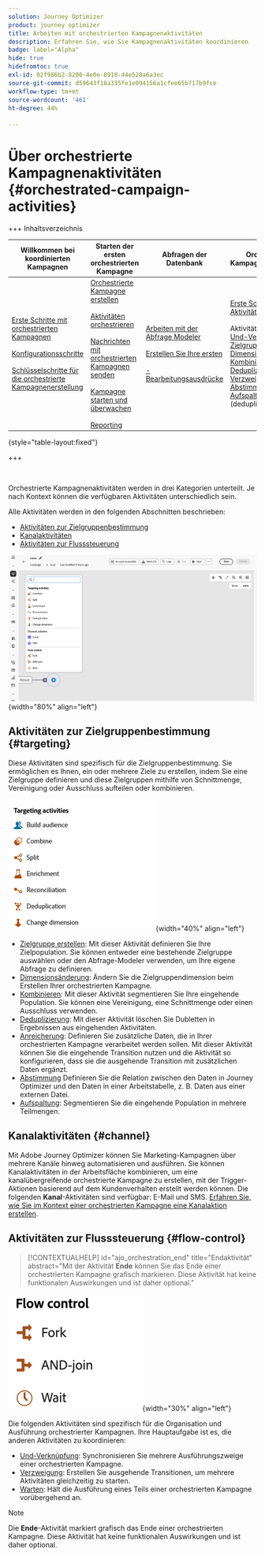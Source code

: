 ```yaml
---
solution: Journey Optimizer
product: journey optimizer
title: Arbeiten mit orchestrierten Kampagnenaktivitäten
description: Erfahren Sie, wie Sie Kampagnenaktivitäten koordinieren
badge: label="Alpha"
hide: true
hidefromtoc: true
exl-id: 02f986b2-8200-4e0e-8918-44e528a6a3ec
source-git-commit: d59643f18a335fe1e094156a1cfee65b717b9fce
workflow-type: tm+mt
source-wordcount: '461'
ht-degree: 44%

---
```


# Über orchestrierte Kampagnenaktivitäten {#orchestrated-campaign-activities}

+++ Inhaltsverzeichnis

| Willkommen bei koordinierten Kampagnen | Starten der ersten orchestrierten Kampagne | Abfragen der Datenbank | Orchestrierte Kampagnenaktivitäten |
|---|---|---|---|
| [Erste Schritte mit orchestrierten Kampagnen](../gs-orchestrated-campaigns.md)<br/><br/>[Konfigurationsschritte](../configuration-steps.md)<br/><br/>[Schlüsselschritte für die orchestrierte Kampagnenerstellung](../gs-campaign-creation.md) | [Orchestrierte Kampagne erstellen](../create-orchestrated-campaign.md)<br/><br/>[Aktivitäten orchestrieren](../orchestrate-activities.md)<br/><br/>[ Nachrichten mit orchestrierten Kampagnen senden](../send-messages.md)<br/><br/>[Kampagne starten und überwachen](../start-monitor-campaigns.md)<br/><br/>[Reporting](../reporting-campaigns.md) | [Arbeiten mit der Abfrage Modeler](../orchestrated-rule-builder.md)<br/><br/>[Erstellen Sie Ihre ersten ](../build-query.md)<br/><br/>[-Bearbeitungsausdrücke](../edit-expressions.md) | [Erste Schritte mit Aktivitäten](about-activities.md)<br/><br/>Aktivitäten:<br/>[Und-Verknüpfung](and-join.md) - [Zielgruppe aufbauen](build-audience.md) - [Dimensionsänderung](change-dimension.md) - [Kombinieren](combine.md) - [Deduplizierung](enrichment.md) - [Verzweigung](fork.md) - [Abstimmung](reconciliation.md) - [Aufspaltung](split.md)[ ](wait.md) Warten](deduplication.md) [ |

{style="table-layout:fixed"}

+++

<br/>

Orchestrierte Kampagnenaktivitäten werden in drei Kategorien unterteilt. Je nach Kontext können die verfügbaren Aktivitäten unterschiedlich sein.

Alle Aktivitäten werden in den folgenden Abschnitten beschrieben:

* [Aktivitäten zur Zielgruppenbestimmung](#targeting)
* [Kanalaktivitäten](#channel)
* [Aktivitäten zur Flusssteuerung](#flow-control)

![Liste der auf der Arbeitsfläche verfügbaren Aktivitäten](../assets/orchestrated-activities.png){width="80%" align="left"}

## Aktivitäten zur Zielgruppenbestimmung {#targeting}

Diese Aktivitäten sind spezifisch für die Zielgruppenbestimmung. Sie ermöglichen es Ihnen, ein oder mehrere Ziele zu erstellen, indem Sie eine Zielgruppe definieren und diese Zielgruppen mithilfe von Schnittmenge, Vereinigung oder Ausschluss aufteilen oder kombinieren.

![Liste der Zielgruppenaktivitäten](../assets/targeting-activities.png){width="40%" align="left"}

* [Zielgruppe erstellen](build-audience.md): Mit dieser Aktivität definieren Sie Ihre Zielpopulation. Sie können entweder eine bestehende Zielgruppe auswählen oder den Abfrage-Modeler verwenden, um Ihre eigene Abfrage zu definieren.
* [Dimensionsänderung](change-dimension.md): Ändern Sie die Zielgruppendimension beim Erstellen Ihrer orchestrierten Kampagne.
* [Kombinieren](combine.md): Mit dieser Aktivität segmentieren Sie Ihre eingehende Population. Sie können eine Vereinigung, eine Schnittmenge oder einen Ausschluss verwenden.
* [Deduplizierung](deduplication.md): Mit dieser Aktivität löschen Sie Dubletten in Ergebnissen aus eingehenden Aktivitäten.
* [Anreicherung](enrichment.md): Definieren Sie zusätzliche Daten, die in Ihrer orchestrierten Kampagne verarbeitet werden sollen. Mit dieser Aktivität können Sie die eingehende Transition nutzen und die Aktivität so konfigurieren, dass sie die ausgehende Transition mit zusätzlichen Daten ergänzt.
* [Abstimmung](reconciliation.md) Definieren Sie die Relation zwischen den Daten in Journey Optimizer und den Daten in einer Arbeitstabelle, z. B. Daten aus einer externen Datei.
* [Aufspaltung](split.md): Segmentieren Sie die eingehende Population in mehrere Teilmengen.

## Kanalaktivitäten {#channel}

Mit Adobe Journey Optimizer können Sie Marketing-Kampagnen über mehrere Kanäle hinweg automatisieren und ausführen. Sie können Kanalaktivitäten in der Arbeitsfläche kombinieren, um eine kanalübergreifende orchestrierte Kampagne zu erstellen, mit der Trigger-Aktionen basierend auf dem Kundenverhalten erstellt werden können. Die folgenden **Kanal**-Aktivitäten sind verfügbar: E-Mail und SMS. [Erfahren Sie, wie Sie im Kontext einer orchestrierten Kampagne eine Kanalaktion erstellen](channels.md).

## Aktivitäten zur Flusssteuerung {#flow-control}

>[!CONTEXTUALHELP]
>id="ajo_orchestration_end"
>title="Endaktivität"
>abstract="Mit der Aktivität **Ende** können Sie das Ende einer orchestrierten Kampagne grafisch markieren. Diese Aktivität hat keine funktionalen Auswirkungen und ist daher optional."

![Liste der Flusssteuerungsaktivitäten](../assets/flow-control-activities.png){width="30%" align="left"}

Die folgenden Aktivitäten sind spezifisch für die Organisation und Ausführung orchestrierter Kampagnen. Ihre Hauptaufgabe ist es, die anderen Aktivitäten zu koordinieren:

* [Und-Verknüpfung](and-join.md): Synchronisieren Sie mehrere Ausführungszweige einer orchestrierten Kampagne.
* [Verzweigung](fork.md): Erstellen Sie ausgehende Transitionen, um mehrere Aktivitäten gleichzeitig zu starten.
* [Warten](wait.md): Hält die Ausführung eines Teils einer orchestrierten Kampagne vorübergehend an.
  <!--* [Test](test.md): Enable transitions based on specified conditions.-->

>[!NOTE]
>Die **Ende**-Aktivität markiert grafisch das Ende einer orchestrierten Kampagne. Diese Aktivität hat keine funktionalen Auswirkungen und ist daher optional.
